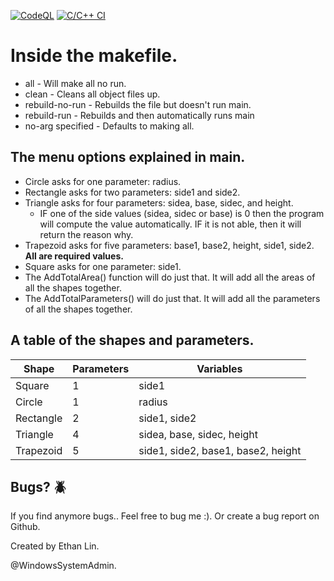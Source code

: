 [![CodeQL](https://github.com/WindowsSystemAdmin/Shapes/actions/workflows/codeql.yaml/badge.svg?branch=main&event=push)](https://github.com/WindowsSystemAdmin/Shapes/actions/workflows/codeql.yaml)
[![C/C++ CI](https://github.com/WindowsSystemAdmin/Shapes/actions/workflows/c-cpp.yaml/badge.svg?event=push)](https://github.com/WindowsSystemAdmin/Shapes/actions/workflows/c-cpp.yaml)
# Inside the makefile.
* all - Will make all no run. 
* clean - Cleans all object files up.
* rebuild-no-run - Rebuilds the file but doesn't run main.
* rebuild-run - Rebuilds and then automatically runs main
* no-arg specified - Defaults to making all.
## The menu options explained in main.
* Circle asks for one parameter: radius.
* Rectangle asks for two parameters: side1 and side2.
* Triangle asks for four parameters: sidea, base, sidec, and height.
  * IF one of the side values (sidea, sidec or base) is 0 then the program will compute the value automatically. IF it is not able, then it will return the reason why.
* Trapezoid asks for five parameters: base1, base2, height, side1, side2. **All are required values.**
* Square asks for one parameter: side1.
* The AddTotalArea() function will do just that. It will add all the areas of all the shapes together.
* The AddTotalParameters() will do just that. It will add all the parameters of all the shapes together.

## A table of the shapes and parameters.
|Shape|Parameters|Variables|
|-------|------------|---------|
|Square|1|side1|
|Circle|1|radius|
|Rectangle|2|side1, side2|
|Triangle|4|sidea, base, sidec, height|
|Trapezoid|5|side1, side2, base1, base2, height|
## Bugs? :beetle:
If you find anymore bugs.. Feel free to bug me :). Or create a bug report on Github.

Created by Ethan Lin. 

@WindowsSystemAdmin.
